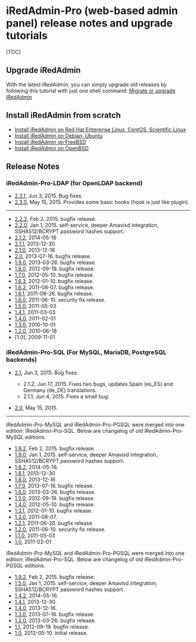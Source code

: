 # iRedAdmin-Pro (web-based admin panel) release notes and upgrade tutorials

[TOC]

## Upgrade iRedAdmin

With the latest iRedAdmin, you can simply upgrade old releases by following
this tutorial with just one shell command:
[Migrate or upgrade iRedAdmin](./migrate.or.upgrade.iredadmin.html)

## Install iRedAdmin from scratch

* [Install iRedAdmin on Red Hat Enterprise Linux, CentOS, Scientific Linux](./install.iredadmin.on.rhel.html)
* [Install iRedAdmin on Debian, Ubuntu](./install.iredadmin.on.debian.html)
* [Install iRedAdmin on FreeBSD](./install.iredadmin.on.freebsd.html)
* [Install iRedAdmin on OpenBSD](./install.iredadmin.on.openbsd.html)

## Release Notes

### iRedAdmin-Pro-LDAP (for OpenLDAP backend)

* [2.3.1](http://www.iredmail.org/forum/topic9281.html), Jun 3, 2015. Bug fixes.
* [2.3.0](http://www.iredmail.org/forum/topic9145.html), May 15, 2015. Provides some basic hooks (hook is just like plugin).

----

* [2.2.2](http://www.iredmail.org/forum/topic8635.html), Feb 2, 2015. bugfix release.
* [2.2.0](http://www.iredmail.org/forum/topic8447.html), Jan 1, 2015. self-service, deeper Amavisd integration, SSHA512/BCRYPT password hashes support.
* [2.1.2](http://www.iredmail.org/forum/topic6925-news-announcements-bug-fixes-iredadminproldap212-has-been-released.html), 2014-05-16
* [2.1.1](http://www.iredmail.org/forum/topic5911.html), 2013-12-30
* [2.1.0](http://www.iredmail.org/forum/topic5832-news-announcements-bug-fixes-iredadminproldap21-has-been-released.html), 2013-12-16
* [2.0](http://www.iredmail.org/forum/topic5168-news-announcements-bug-fixes-iredadminproldap20-has-been-released.html), 2013-07-16. bugfix release.
* [1.9.0](http://www.iredmail.org/forum/topic4647-news-announcements-bug-fixes-iredadminproldap190-has-been-released.html), 2013-03-26. bugfix release.
* [1.8.0](http://www.iredmail.org/forum/topic3919-news-announcements-bug-fixes-iredadminproldap180-has-been-released.html), 2012-09-19. bugfix release.
* [1.7.0](http://www.iredmail.org/forum/topic3369-news-announcements-bug-fixes-iredadminproldap172-has-been-released.html), 2012-05-10. bugfix release.
* [1.6.3](http://www.iredmail.org/wiki/index.php?title=Release.Notes/iRedAdmin-Pro/LDAP/1.6.3), 2012-01-10. bugfix release.
* [1.6.2](http://www.iredmail.org/wiki/index.php?title=Release.Notes/iRedAdmin-Pro/LDAP/1.6.2), 2011-08-07. bugfix release.
* [1.6.1](http://www.iredmail.org/wiki/index.php?title=Release.Notes/iRedAdmin-Pro/LDAP/1.6.1), 2011-06-26. bugfix release.
* [1.6.0](http://www.iredmail.org/wiki/index.php?title=Release.Notes/iRedAdmin-Pro/LDAP/1.6.0), 2011-06-10. security fix release.
* [1.5.0](http://www.iredmail.org/wiki/index.php?title=Release.Notes/iRedAdmin-Pro/LDAP/1.5.0), 2011-05-03
* [1.4.1](http://www.iredmail.org/wiki/index.php?title=Release.Notes/iRedAdmin-Pro/LDAP/1.4.1), 2011-03-03
* [1.4.0](http://www.iredmail.org/wiki/index.php?title=Release.Notes/iRedAdmin-Pro/LDAP/1.4.0), 2011-02-01
* [1.3.0](http://www.iredmail.org/wiki/index.php?title=Release.Notes/iRedAdmin-Pro/LDAP/1.3.0), 2010-10-01
* [1.2.0](http://www.iredmail.org/wiki/index.php?title=Release.Notes/iRedAdmin-Pro/LDAP/1.2.0), 2010-06-18
* [1.0], 2009-11-01

### iRedAdmin-Pro-SQL (For MySQL, MariaDB, PostgreSQL backends)

* [2.1](http://www.iredmail.org/forum/topic9282.html), Jun 3, 2015. Bug fixes.

    * 2.1.2, Jun 17, 2015. Fixes two bugs, updates Spain (es_ES) and Germany (de_DE) translations.
    * 2.1.1, Jun 4, 2015. Fixes a small bug.

* [2.0](http://www.iredmail.org/forum/topic9146.html), May 15, 2015.

----

iRedAdmin-Pro-MySQL and iRedAdmin-Pro-PGSQL were merged into one edition:
iRedAdmin-Pro-SQL. Below are changelog of old iRedAdmin-Pro-MySQL editions.

* [1.9.2](http://www.iredmail.org/forum/topic8636.html), Feb 2, 2015. bugfix release.
* [1.9.0](http://www.iredmail.org/forum/topic8448.html), Jan 1, 2015. self-service, deeper Amavisd integration, SSHA512/BCRYPT password hashes support.
* [1.8.2](http://www.iredmail.org/forum/topic6924.html), 2014-05-16.
* [1.8.1](http://www.iredmail.org/forum/topic5912.html), 2013-12-30
* [1.8.0](http://www.iredmail.org/forum/topic5834.html), 2013-12-16
* [1.7.0](http://www.iredmail.org/forum/topic5169.html), 2013-07-16. bugfix release.
* [1.6.0](http://www.iredmail.org/forum/topic4649.html), 2013-03-26. bugfix release.
* [1.5.0](http://www.iredmail.org/forum/topic3920.html), 2012-09-19. bugfix release.
* [1.4.0](http://www.iredmail.org/forum/topic3370.html), 2012-05-10. bugfix release.
* [1.3.1](http://www.iredmail.org/wiki/index.php?title=Release.Notes/iRedAdmin-Pro/MySQL/1.3.1), 2012-01-10. bugfix release.
* [1.3.0](http://www.iredmail.org/wiki/index.php?title=Release.Notes/iRedAdmin-Pro/MySQL/1.3.0), 2011-08-07.
* [1.2.1](http://www.iredmail.org/wiki/index.php?title=Release.Notes/iRedAdmin-Pro/MySQL/1.2.1), 2011-06-26. bugfix release. 
* [1.2.0](http://www.iredmail.org/wiki/index.php?title=Release.Notes/iRedAdmin-Pro/MySQL/1.2.0), 2011-06-10. security fix release.
* [1.1.0](http://www.iredmail.org/wiki/index.php?title=Release.Notes/iRedAdmin-Pro/MySQL/1.1.0), 2011-05-03
* [1.0](http://www.iredmail.org/wiki/index.php?title=Release.Notes/iRedAdmin-Pro/MySQL/1.0), 2011-02-01

iRedAdmin-Pro-MySQL and iRedAdmin-Pro-PGSQL were merged into one edition:
iRedAdmin-Pro-SQL. Below are changelog of old iRedAdmin-Pro-PGSQL editions.

* [1.9.2](http://www.iredmail.org/forum/topic8637.html), Feb 2, 2015. bugfix release.
* [1.5.0](http://www.iredmail.org/forum/topic8449.html), Jan 1, 2015. self-service, deeper Amavisd integration, SSHA512/BCRYPT password hashes support.
* [1.4.2](http://www.iredmail.org/forum/topic6926.html), 2014-05-16.
* [1.4.1](http://www.iredmail.org/forum/topic5913.html), 2013-12-30.
* [1.4.0](http://www.iredmail.org/forum/topic5833.html), 2013-12-16.
* [1.3.0](http://www.iredmail.org/forum/topic5170.html), 2013-07-16. bugfix release.
* [1.2.0](http://www.iredmail.org/forum/topic4650.html), 2013-03-26. bugfix release.
* [1.1](http://www.iredmail.org/forum/topic3921.html), 2012-09-19. bugfix release.
* [1.0](http://www.iredmail.org/wiki/index.php?title=Release.Notes/iRedAdmin-Pro/PGSQL/1.0), 2012-05-10. initial release.
